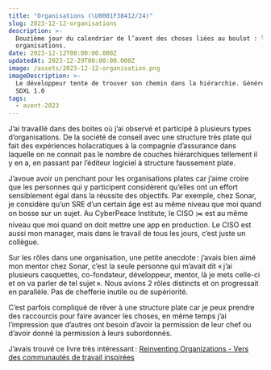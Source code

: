 ```yaml
---
title: "Organisations (\U0001F38412/24)"
slug: 2023-12-12-organisations
description: >-
  Douzième jour du calendrier de l’avent des choses liées au boulot : les
  organisations.
date: 2023-12-12T00:00:00.000Z
updatedAt: 2023-12-29T00:00:00.000Z
image: /assets/2023-12-12-organisation.png
imageDescription: >-
  Le développeur tente de trouver son chemin dans la hiérarchie. Générée avec
  SDXL 1.0
tags:
  - avent-2023
---
```


J’ai travaillé dans des boites où j’ai observé et participé à plusieurs types d’organisations. De la société de conseil avec une structure très plate qui fait des expériences holacratiques à la compagnie d’assurance dans laquelle on ne connait pas le nombre de couches hiérarchiques tellement il y en a, en passant par l’éditeur logiciel à structure faussement plate.

J’avoue avoir un penchant pour les organisations plates car j’aime croire que les personnes qui y participent considèrent qu’elles ont un effort sensiblement égal dans la réussite des objectifs. Par exemple, chez Sonar, je considère qu’un SRE d’un certain âge est au même niveau que moi quand on bosse sur un sujet. Au CyberPeace Institute, le CISO ✂️ est au même niveau que moi quand on doit mettre une app en production. Le CISO est aussi mon manager, mais dans le travail de tous les jours, c’est juste un collègue.

Sur les rôles dans une organisation, une petite anecdote : j’avais bien aimé mon mentor chez Sonar, c’est la seule personne qui m’avait dit « j’ai plusieurs casquettes, co-fondateur, développeur, mentor, là je mets celle-ci et on va parler de tel sujet ». Nous avions 2 rôles distincts et on progressait en parallèle. Pas de chefferie inutile ou de supériorité.

C’est parfois compliqué de rêver à une structure plate car je peux prendre des raccourcis pour faire avancer les choses, en même temps j’ai l’impression que d’autres ont besoin d’avoir la permission de leur chef ou d’avoir donné la permission à leurs subordonnés.

J’avais trouvé ce livre très intéressant : [Reinventing Organizations - Vers des communautés de travail inspirées](https://www.reinventingorganizations.com/fr.html)
